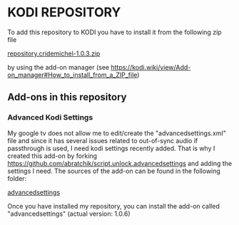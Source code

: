 

# KODI REPOSITORY 

To add this repository to KODI you have to install it from the following zip file 

[repository.cridemichel-1.0.3.zip](https://github.com/cridemichel/repository.cridemichel/files/14320068/repository.cridemichel-1.0.3.zip)

by using the add-on manager (see https://kodi.wiki/view/Add-on_manager#How_to_install_from_a_ZIP_file)

## Add-ons in this repository

### Advanced Kodi Settings

My google tv does not allow me to edit/create the "advancedsettings.xml" file and since it has several issues
related to out-of-sync audio if passthrough is used, I need kodi settings recently added. That is why 
I created this add-on by forking https://github.com/abratchik/script.unlock.advancedsettings and adding the settings I need.
The sources of the add-on can be found in the following folder:

[advancedsettings](https://github.com/cridemichel/repository.cridemichel/tree/master/leia/advancedsettings)

Once you have installed my repository, you can install the add-on called "advancedsettings" (actual version: 1.0.6)
